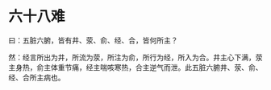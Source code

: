 # 六十八难



曰：五脏六腑，皆有井、荥、俞、经、合，皆何所主？


然：经言所出为井，所流为荥，所注为俞，所行为经，所入为合。井主心下满，荥主身热，俞主体重节痛，经主喘咳寒热，合主逆气而泄。此五脏六腑井、荥、俞、经、合所主病也。